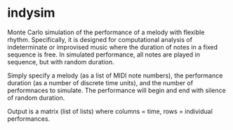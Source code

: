 # indysim
Monte Carlo simulation of the performance of a melody with flexible rhythm. Specifically, it is designed for computational analysis of indeterminate or improvised music where the duration of notes in a fixed sequence is free. In simulated performance, all notes are played in sequence, but with random duration.

Simply specify a melody (as a list of MIDI note numbers), the performance duration (as a number of discrete time units), and the number of performnaces to simulate. The performance will begin and end with silence of random duration.

Output is a matrix (list of lists) where columns = time, rows = individual performances.

